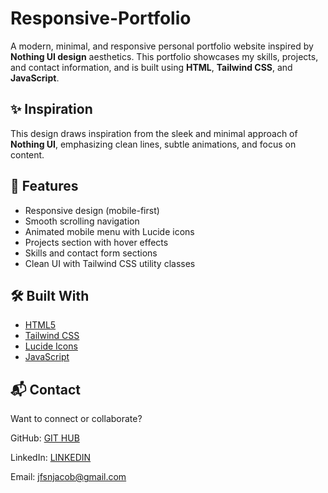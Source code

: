 # Responsive-Portfolio

A modern, minimal, and responsive personal portfolio website inspired by **Nothing UI design** aesthetics. This portfolio showcases my skills, projects, and contact information, and is built using **HTML**, **Tailwind CSS**, and **JavaScript**.

## ✨ Inspiration

This design draws inspiration from the sleek and minimal approach of **Nothing UI**, emphasizing clean lines, subtle animations, and focus on content.

## 🚀 Features

- Responsive design (mobile-first)
- Smooth scrolling navigation
- Animated mobile menu with Lucide icons
- Projects section with hover effects
- Skills and contact form sections
- Clean UI with Tailwind CSS utility classes

## 🛠 Built With

- [HTML5](https://developer.mozilla.org/en-US/docs/Web/Guide/HTML/HTML5)
- [Tailwind CSS](https://tailwindcss.com/)
- [Lucide Icons](https://lucide.dev/)
- [JavaScript](https://developer.mozilla.org/en-US/docs/Web/JavaScript)

## 📬 Contact

Want to connect or collaborate?

GitHub: [GIT HUB](https://github.com/JJTK780)

LinkedIn: [LINKEDIN](https://www.linkedin.com/in/jefsonjacob/)

Email: jfsnjacob@gmail.com
